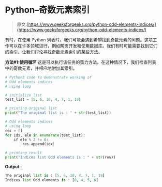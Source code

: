 # Python–奇数元素索引

> 原文:[https://www.geeksforgeeks.org/python-odd-elements-indices/](https://www.geeksforgeeks.org/python-odd-elements-indices/)

有时，在使用 Python 列表时，我们可能会遇到希望找到奇数元素的问题。这项工作可以在许多领域进行，例如网页开发和使用数据库。我们有时可能需要找到它们的索引。让我们讨论寻找奇数元素索引的某些方法。

**方法#1:使用循环**
这是可以执行该任务的蛮力方法。在这种情况下，我们检查列表中的奇数元素，并相应地附加其索引。

```py
# Python3 code to demonstrate working of 
# Odd elements indices
# using loop 

# initialize list 
test_list = [5, 6, 10, 4, 7, 1, 19] 

# printing original list 
print("The original list is : " + str(test_list)) 

# Odd elements indices
# using loop 
res = [] 
for idx, ele in enumerate(test_list): 
    if ele % 2 != 0: 
        res.append(idx) 

# printing result 
print("Indices list Odd elements is : " + str(res)) 
```

**Output :**

```py
The original list is : [5, 6, 10, 4, 7, 1, 19]
Indices list Odd elements is : [0, 4, 5, 6]

```